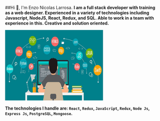 ##Hi 👋, I'm Enzo Nicolas Larrosa.
__I am a full stack developer with training as a web designer.
Experienced in a variety of technologies including Javascript,
NodeJS, React, Redux, and SQL. Able to work in a team with 
experience in this. Creative and solution oriented.__

<img height="230" width="320" src="./imagen-programacion.jpeg" />

__The technologies I handle are: `React`, `Redux`, `JavaScript`, `Redux`, `Node Js`, `Express Js`, `PostgreSQL`, `Mongoose`.__

